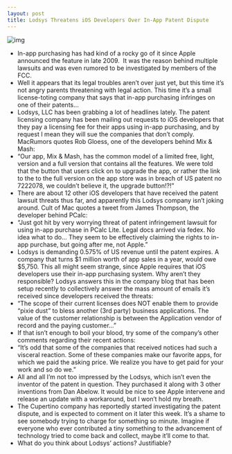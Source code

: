 ```yaml
---
layout: post
title: Lodsys Threatens iOS Developers Over In-App Patent Dispute
---
```

![img](http://media.idownloadblog.com/wp-content/uploads/2011/05/lodsys.png)
* In-app purchasing has had kind of a rocky go of it since Apple announced the feature in late 2009.  It was the reason behind multiple lawsuits and was even rumored to be investigated by members of the FCC.
* Well it appears that its legal troubles aren’t over just yet, but this time it’s not angry parents threatening with legal action. This time it’s a small license-toting company that says that in-app purchasing infringes on one of their patents…
* Lodsys, LLC has been grabbing a lot of headlines lately. The patent licensing company has been mailing out requests to iOS developers that they pay a licensing fee for their apps using in-app purchasing, and by request I mean they will sue the companies that don’t comply. MacRumors quotes Rob Gloess, one of the developers behind Mix & Mash:
* “Our app, Mix & Mash, has the common model of a limited free, light, version and a full version that contains all the features. We were told that the button that users click on to upgrade the app, or rather the link to the to the full version on the app store was in breach of US patent no 7222078, we couldn’t believe it, the upgrade button!?!”
* There are about 12 other iOS developers that have received the patent lawsuit threats thus far, and apparently this Lodsys company isn’t joking around. Cult of Mac quotes a tweet from James Thompson, the developer behind PCalc:
* “Just got hit by very worrying threat of patent infringement lawsuit for using in-app purchase in PCalc Lite. Legal docs arrived via fedex. No idea what to do… They seem to be effectively claiming the rights to in-app purchase, but going after me, not Apple.”
* Lodsys is demanding 0.575% of US revenue until the patent expires. A company that turns $1 million worth of app sales in a year, would owe $5,750. This all might seem strange, since Apple requires that iOS developers use their in-app purchasing system. Why aren’t they responsible? Lodsys answers this in the company blog that has been setup recently to collectively answer the mass amount of emails it’s received since developers received the threats:
* “The scope of their current licenses does NOT enable them to provide “pixie dust” to bless another (3rd party) business applications. The value of the customer relationship is between the Application vendor of record and the paying customer…”
* If that isn’t enough to boil your blood, try some of the company’s other comments regarding their recent actions:
* “It’s odd that some of the companies that received notices had such a visceral reaction. Some of these companies make our favorite apps, for which we paid the asking price. We realize you have to get paid for your work and so do we.”
* All and all I’m not too impressed by the Lodsys, which isn’t even the inventor of the patent in question. They purchased it along with 3 other inventions from Dan Abelow. It would be nice to see Apple intervene and release an update with a workaround, but I won’t hold my breath.
* The Cupertino company has reportedly started investigating the patent dispute, and is expected to comment on it later this week. It’s a shame to see somebody trying to charge for something so minute. Imagine if everyone who ever contributed a tiny something to the advancement of technology tried to come back and collect, maybe it’ll come to that.
* What do you think about Lodsys’ actions? Justifiable?

